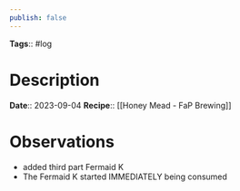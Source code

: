 ```yaml
---
publish: false
---
```

**Tags**:: #log

# Description
**Date**:: 2023-09-04
**Recipe**:: [[Honey Mead - FaP Brewing]]

# Observations
- added third part Fermaid K
- The Fermaid K started IMMEDIATELY being consumed